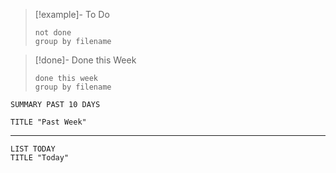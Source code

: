 
>[!example]- To Do
>```tasks
>not done
>group by filename
>```

>[!done]- Done this Week
>```tasks
>done this week
>group by filename
>```

<!-- 
INCLUDE PROJECTS "pv-a1", "pv-auw", "pv-ddca", "pv-pprog"
EXCLUDE PROJECTS "other"
-->
```toggl
SUMMARY PAST 10 DAYS

TITLE "Past Week"
```
___

```toggl
LIST TODAY
TITLE "Today"
```


